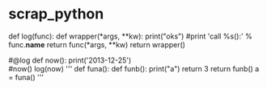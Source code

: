 # scrap_python
def log(func):
    def wrapper(*args, **kw):
        print("oks")
        #print 'call %s():' % func.__name__
        return func(*args, **kw)
    return wrapper()
   
#@log
def now():
    print('2013-12-25')    
#now()
log(now)
'''
def funa():
    def funb():
        print("a")
        return 3
    return funb()
a = funa()
'''
